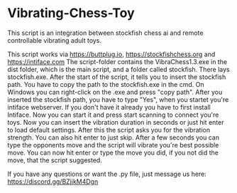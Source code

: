 # Vibrating-Chess-Toy
This script is an integration between stockfish chess ai and remote controllable vibrating adult toys.  

This script works via https://buttplug.io, https://stockfishchess.org and https://intiface.com
The script-folder contains the VibraChess1.3.exe in the dist folder, which is the main script, and a folder called stockfish. There lays stockfish.exe. After the start of the script, it tells you to insert the stockfish path. You have to copy the path to the stockfish.exe in the cmd. On Windows you can right-click on the .exe and press "copy path".
After you inserted the stockfish path, you have to type "Yes", when you startet you're intiface webserver. If you don't have it already you have to first install Intiface. Now you can start it and press start scanning to connect you're toys. 
Now you can insert the vibration duration in seconds or just hit enter to load default settings.
After this the script asks you for the vibration strength. You can also hit enter to just skip. 
After a few seconds you can type the opponents move and the script will vibrate you're best possible move.
You can now hit enter or type the move you did, if you not did the move, that the script suggested.

If you have any questions or want the .py file, just message us here:
 https://discord.gg/BZjjkM4Dgn
